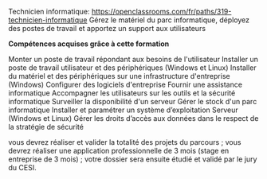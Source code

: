Technicien informatique: https://openclassrooms.com/fr/paths/319-technicien-informatique
Gérez le matériel du parc informatique, déployez des postes de travail et apportez un support aux utilisateurs


**Compétences acquises grâce à cette formation**

Monter un poste de travail répondant aux besoins de l'utilisateur
Installer un poste de travail utilisateur et des périphériques (Windows et Linux)
Installer du matériel et des périphériques sur une infrastructure d'entreprise (Windows)
Configurer des logiciels d'entreprise
Fournir une assistance informatique 
Accompagner les utilisateurs sur les outils et la sécurité informatique
Surveiller la disponibilité d'un serveur
Gérer le stock d'un parc informatique
Installer et paramétrer un système d’exploitation Serveur (Windows et Linux)
Gérer les droits d’accès aux données dans le respect de la stratégie de sécurité


vous devrez réaliser et valider la totalité des projets du parcours ;
vous devrez réaliser une application professionnelle de 3 mois (stage en entreprise de 3 mois) ;
votre dossier sera ensuite étudié et validé par le jury du CESI.
